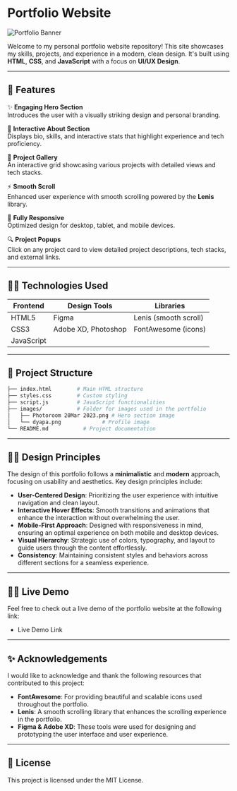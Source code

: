 # Portfolio Website

![Portfolio Banner](https://img.shields.io/badge/Portfolio%20Website-%E2%9C%94%20Completed-brightgreen)

Welcome to my personal portfolio website repository! This site showcases my skills, projects, and experience in a modern, clean design. It's built using **HTML**, **CSS**, and **JavaScript** with a focus on **UI/UX Design**.

---

## 🚀 **Features**

✨ **Engaging Hero Section**  
Introduces the user with a visually striking design and personal branding.

🎨 **Interactive About Section**  
Displays bio, skills, and interactive stats that highlight experience and tech proficiency.

💼 **Project Gallery**  
An interactive grid showcasing various projects with detailed views and tech stacks.

⚡ **Smooth Scroll**  
Enhanced user experience with smooth scrolling powered by the **Lenis** library.

📱 **Fully Responsive**  
Optimized design for desktop, tablet, and mobile devices.

🔍 **Project Popups**  
Click on any project card to view detailed project descriptions, tech stacks, and external links.

---

## 🧑‍💻 **Technologies Used**

| **Frontend**  | **Design Tools**        | **Libraries**           |
| ------------- | ----------------------- | ----------------------- |
| HTML5         | Figma                   | Lenis (smooth scroll)   |
| CSS3          | Adobe XD, Photoshop     | FontAwesome (icons)     |
| JavaScript    |                         |                         |

---

## 📑 **Project Structure**

```bash
├── index.html        # Main HTML structure
├── styles.css        # Custom styling
├── script.js         # JavaScript functionalities
├── images/           # Folder for images used in the portfolio
│   ├── Photoroom 20Mar 2023.png # Hero section image
│   └── dyapa.png             # Profile image
└── README.md           # Project documentation
```

---

## 🧑‍🎨 **Design Principles**

The design of this portfolio follows a **minimalistic** and **modern** approach, focusing on usability and aesthetics. Key design principles include:

- **User-Centered Design**: Prioritizing the user experience with intuitive navigation and clean layout.
- **Interactive Hover Effects**: Smooth transitions and animations that enhance the interaction without overwhelming the user.
- **Mobile-First Approach**: Designed with responsiveness in mind, ensuring an optimal experience on both mobile and desktop devices.
- **Visual Hierarchy**: Strategic use of colors, typography, and layout to guide users through the content effortlessly.
- **Consistency**: Maintaining consistent styles and behaviors across different sections for a seamless experience.

---

## **🧑‍🎨 Live Demo**

Feel free to check out a live demo of the portfolio website at the following link:
- 	Live Demo Link

---

## **✨ Acknowledgements**

I would like to acknowledge and thank the following resources that contributed to this project:
- **FontAwesome**: For providing beautiful and scalable icons used throughout the portfolio.
- **Lenis**: A smooth scrolling library that enhances the scrolling experience in the portfolio.
- **Figma & Adobe XD**: These tools were used for designing and prototyping the user interface and user experience.

---

## **📜 License**

This project is licensed under the MIT License.
